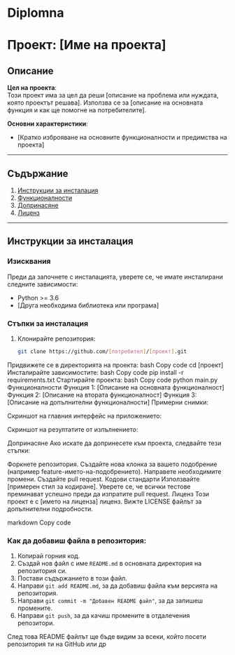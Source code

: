 # Diplomna
# Проект: [Име на проекта]

## Описание
**Цел на проекта**:  
Този проект има за цел да реши [описание на проблема или нуждата, която проектът решава]. Използва се за [описание на основната функция и как ще помогне на потребителите].

**Основни характеристики**:
- [Кратко изброяване на основните функционалности и предимства на проекта]

---

## Съдържание

1. [Инструкции за инсталация](#инструкции-за-инсталация)
2. [Функционалности](#функционалности)
3. [Допринасяне](#допринасяне)
4. [Лиценз](#лиценз)

---

## Инструкции за инсталация

### Изисквания
Преди да започнете с инсталацията, уверете се, че имате инсталирани следните зависимости:

- Python >= 3.6
- [Друга необходима библиотека или програма]

### Стъпки за инсталация
1. Клонирайте репозитория:
   ```bash
   git clone https://github.com/[потребител]/[проект].git
Придвижете се в директорията на проекта:
bash
Copy code
cd [проект]
Инсталирайте зависимостите:
bash
Copy code
pip install -r requirements.txt
Стартирайте проекта:
bash
Copy code
python main.py
Функционалности
Функция 1: [Описание на основната функционалност]
Функция 2: [Описание на втората функционалност]
Функция 3: [Описание на допълнителни функционалности]
Примерни снимки:

Скриншот на главния интерфейс на приложението:

Скриншот на резултатите от изпълнението:

Допринасяне
Ако искате да допринесете към проекта, следвайте тези стъпки:

Форкнете репозитория.
Създайте нова клонка за вашето подобрение (например feature-името-на-подобрението).
Направете необходимите промени.
Създайте pull request.
Кодови стандарти
Използвайте [примерен стил за кодиране].
Уверете се, че всички тестове преминават успешно преди да изпратите pull request.
Лиценз
Този проект е с [името на лиценза] лиценз. Вижте LICENSE файлът за допълнителни подробности.

markdown
Copy code

### Как да добавиш файла в репозитория:
1. Копирай горния код.
2. Създай нов файл с име `README.md` в основната директория на репозитория си.
3. Постави съдържанието в този файл.
4. Направи `git add README.md`, за да добавиш файла към версията на репозитория.
5. Направи `git commit -m "Добавен README файл"`, за да запишеш промените.
6. Направи `git push`, за да качиш промените в отдалечения репозитори.

След това README файлът ще бъде видим за всеки, който посети репозитория ти на GitHub или др
